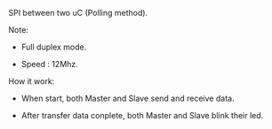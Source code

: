 SPI between two uC (Polling method).

Note:
- Full duplex mode.

- Speed : 12Mhz.

How it work:

- When start, both Master and Slave send and receive data.

- After transfer data conplete, both Master and Slave blink their led.
